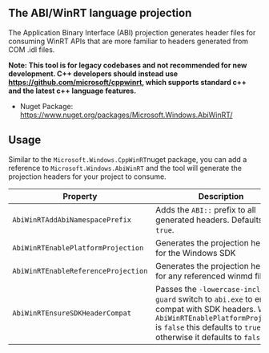 ## The ABI/WinRT language projection

The Application Binary Interface (ABI) projection generates header files for consuming WinRT APIs that are more familiar to headers generated from COM .idl files.

**Note: This tool is for legacy codebases and not recommended for new development. C++ developers should instead use https://github.com/microsoft/cppwinrt, which supports standard c++ and the latest c++ language features.**

- Nuget Package: https://www.nuget.org/packages/Microsoft.Windows.AbiWinRT/

## Usage

Similar to the `Microsoft.Windows.CppWinRT`nuget package, you can add a reference to `Microsoft.Windows.AbiWinRT` and the tool will generate the projection headers for your project to consume.

|  Property |  Description |
|-----------|---------------|
| `AbiWinRTAddAbiNamespacePrefix` | Adds the `ABI::` prefix to all generated headers. Defaults to `true`. |
| `AbiWinRTEnablePlatformProjection` | Generates the projection headers for the Windows SDK |
| `AbiWinRTEnableReferenceProjection` | Generates the projection headers for any referenced winmd files |
| `AbiWinRTEnsureSDKHeaderCompat` | Passes the `-lowercase-include-guard` switch to `abi.exe` to enable compat with SDK headers. When `AbiWinRTEnablePlatformProjection` is `false` this defaults to `true`, otherwise it defaults to `false`. |
